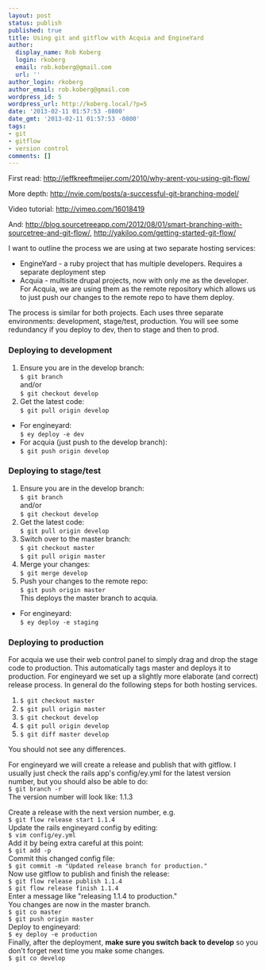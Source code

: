 ```yaml
---
layout: post
status: publish
published: true
title: Using git and gitflow with Acquia and EngineYard
author:
  display_name: Rob Koberg
  login: rkoberg
  email: rob.koberg@gmail.com
  url: ''
author_login: rkoberg
author_email: rob.koberg@gmail.com
wordpress_id: 5
wordpress_url: http://koberg.local/?p=5
date: '2013-02-11 01:57:53 -0800'
date_gmt: '2013-02-11 01:57:53 -0800'
tags:
- git
- gitflow
- version control
comments: []
---
```

<p>First read: <a title="Why aren't you using git-flow?" href="http://jeffkreeftmeijer.com/2010/why-arent-you-using-git-flow/">http://jeffkreeftmeijer.com/2010/why-arent-you-using-git-flow/</a></p>
<p>More depth: <a title="A successful Git branching model" href="http://nvie.com/posts/a-successful-git-branching-model/">http://nvie.com/posts/a-successful-git-branching-model/</a></p>
<p>Video tutorial: <a title="A short introduction to Git Flow from Mark Derricutt" href="http://vimeo.com/16018419">http://vimeo.com/16018419</a></p>
<p>And: <a title="Smart branching with SourceTree and Git-flow" href="http://blog.sourcetreeapp.com/2012/08/01/smart-branching-with-sourcetree-and-git-flow/">http://blog.sourcetreeapp.com/2012/08/01/smart-branching-with-sourcetree-and-git-flow/</a>,&nbsp;<a title="Getting Started – Git-Flow" href="http://yakiloo.com/getting-started-git-flow/">http://yakiloo.com/getting-started-git-flow/ </a></p>
<p>I want to outline the process we are using at two separate hosting services:</p>
<ul>
<li>EngineYard - a ruby project that has multiple developers. Requires a separate deployment step</li>
<li>Acquia - multisite drupal projects, now with only me as the developer. For Acquia, we are using them as the remote repository which allows us to just push our changes to the remote repo to have them deploy.</li>
</ul>
<p>The process is similar for both projects. Each uses three separate environments: development, stage/test, production. You will see some redundancy if you deploy to dev, then to stage and then to prod.</p>
<h3>Deploying to development</h3>
<ol>
<li>Ensure you are in the develop branch:<br />
<code>$ git branch</code><br />
and/or<br />
<code>$ git checkout develop</code>
</li>
<li>Get the latest code:<br />
<code>$ git pull origin develop</code>
</li>
</ol>
<ul>
<li>
For engineyard:<br />
<code>$ ey deploy -e dev</code>
</li>
<li>
For acquia (just push to the develop branch):<br />
<code>$ git push origin develop</code>
</li>
</ul>
<h3>Deploying to stage/test</h3>
<ol>
<li>Ensure you are in the develop branch:<br />
<code>$ git branch</code><br />
and/or<br />
<code>$ git checkout develop</code>
</li>
<li>Get the latest code:<br />
<code>$ git pull origin develop</code>
</li>
<li>Switch over to the master branch:<br />
<code>$ git checkout master</code><br />
<code>$ git pull origin master</code>
</li>
<li>Merge your changes:<br />
<code>$ git merge develop</code>
</li>
<li>Push your changes to the remote repo:<br />
<code>$ git push origin master</code><br />
This deploys the master branch to acquia.
</li>
</ol>
<ul>
<li>
For engineyard:<br />
<code>$ ey deploy -e staging</code>
</li>
</ul>
<h3>Deploying to production</h3>
<p>For acquia we use their web control panel to simply drag and drop the stage code to production. This automatically tags master and deploys it to production. For engineyard we set up a slightly more elaborate (and correct) release process. In general do the following steps for both hosting services.</p>
<ol>
<li><code>$ git checkout master</code></li>
<li><code>$ git pull origin master</code></li>
<li><code>$ git checkout develop</code></li>
<li><code>$ git pull origin develop</code></li>
<li><code>$ git diff master develop</code></li>
</ol>
<p>You should not see any differences.</p>
<p>For engineyard we will create a release and publish that with gitflow. I usually just check the rails app's config/ey.yml for the latest version number, but you should also be able to do:<br />
<code>$ git branch -r</code><br />
The version number will look like: 1.1.3</p>
<p>Create a release with the next version number, e.g.<br />
<code>$ git flow release start 1.1.4</code><br />
Update the rails engineyard config by editing:<br />
<code>$ vim config/ey.yml</code><br />
Add it by being extra careful at this point:<br />
<code>$ git add -p</code><br />
Commit this changed config file:<br />
<code>$ git commit -m "Updated release branch for production."</code><br />
Now use gitflow to publish and finish the release:<br />
<code>$ git flow release publish 1.1.4</code><br />
<code>$ git flow release finish 1.1.4</code><br />
Enter a message like "releasing 1.1.4 to production."<br />
You changes are now in the master branch.<br />
<code>$ git co master</code><br />
<code>$ git push origin master</code><br />
Deploy to engineyard:<br />
<code>$ ey deploy -e production</code><br />
Finally, after the deployment, <strong>make sure you switch back to develop</strong> so you don't forget next time you make some changes.<br />
<code>$ git co develop</code></p>
